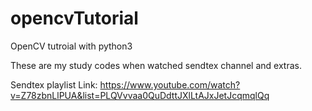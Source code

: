 # opencvTutorial
OpenCV tutroial with python3

These are my study codes when watched sendtex channel and extras. 

Sendtex playlist Link:
https://www.youtube.com/watch?v=Z78zbnLlPUA&list=PLQVvvaa0QuDdttJXlLtAJxJetJcqmqlQq
